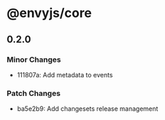 # @envyjs/core

## 0.2.0

### Minor Changes

- 111807a: Add metadata to events

### Patch Changes

- ba5e2b9: Add changesets release management
